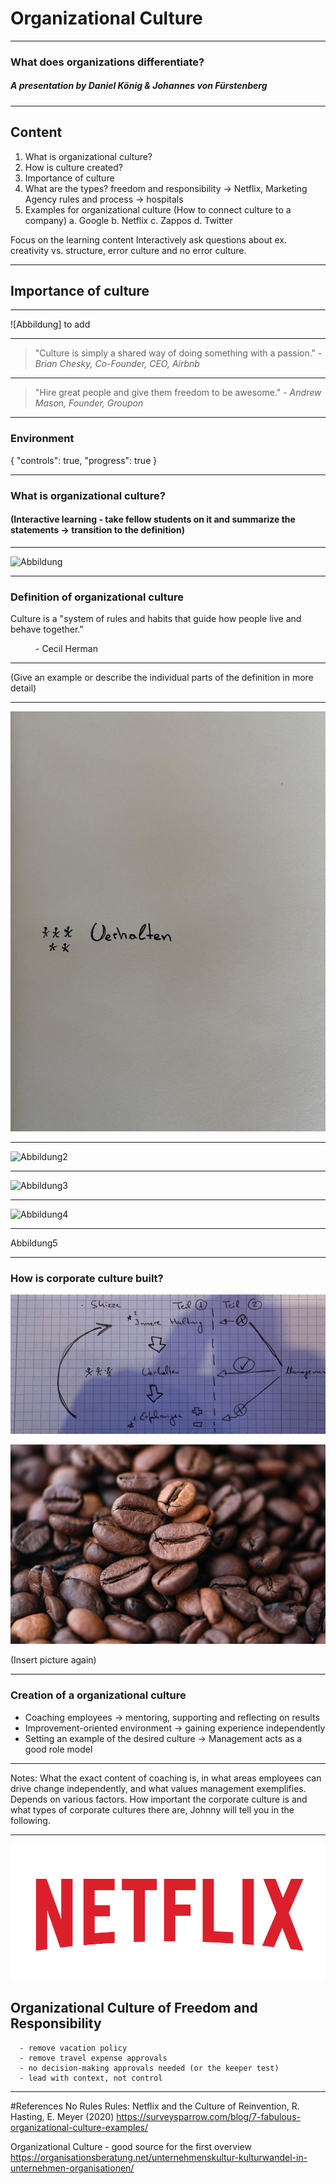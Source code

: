 # Organizational Culture
-----
### What does organizations differentiate?
 
  

##### A presentation by Daniel König & Johannes von Fürstenberg

---

## Content

 1. What is organizational culture?
 2. How is culture created? 
 3. Importance of culture
 4. What are the types?
   freedom and responsibility -> Netflix, Marketing Agency 
    rules and process -> hospitals
 5. Examples for organizational culture (How to connect culture to a company)
    a. Google
    b. Netflix
    c. Zappos
    d. Twitter

   Focus on the learning content
   Interactively ask questions about ex. creativity vs. structure, error culture and no error culture.

---

## **Importance of culture**
-----

![Abbildung] to add

----

> "Culture is simply a shared way of doing something with a passion." - _Brian Chesky, Co-Founder, CEO, Airbnb_

----

> "Hire great people and give them freedom to be awesome." - _Andrew Mason, Founder, Groupon_


---
### Environment 

{
  "controls": true,
  "progress": true
}

---

### What is organizational culture?

#### (Interactive learning - take fellow students on it and summarize the statements -> transition to the definition)
----

![Abbildung](puddingKopie3.png)

----

### Definition of organizational culture


<dl>
  <dt>Culture is a "system of rules and habits that guide how people live and behave together."

>
<dd> - Cecil Herman</dd>

---

(Give an example or describe the individual parts of the definition in more detail)

---


![Abbildung](teil1Kopie.png)

---

![Abbildung2](teil2Kopie.png)

---

![Abbildung3](teil3Kopie.png)

---

![Abbildung4](teil4Kopie.png)

---

Abbildung5

---

### How is corporate culture built?

<img src=Abbildung1.png alt="Alt-Text" title="optionaler Titel" />

![Abbildung](coffee-gfc7b1f108_1920.jpg)


(Insert picture again)

---


### Creation of a organizational culture


+ Coaching employees -> mentoring, supporting and reflecting on results
+ Improvement-oriented environment -> gaining experience independently
+ Setting an example of the desired culture -> Management acts as a good role model

----

Notes: What the exact content of coaching is, in what areas employees can drive change independently, and what values management exemplifies. Depends on various factors.
How important the corporate culture is and what types of corporate cultures there are, Johnny will tell you in the following.

---

<img src=netflix2.png alt="Alt-Text" title="optionaler Titel" />


   ## Organizational Culture of Freedom and Responsibility

      - remove vacation policy
      - remove travel expense approvals
      - no decision-making approvals needed (or the keeper test)
      - lead with context, not control

---


#References
No Rules Rules: Netflix and the Culture of Reinvention, R. Hasting, E. Meyer (2020)
https://surveysparrow.com/blog/7-fabulous-organizational-culture-examples/

Organizational Culture - good source for the first overview
https://organisationsberatung.net/unternehmenskultur-kulturwandel-in-unternehmen-organisationen/
